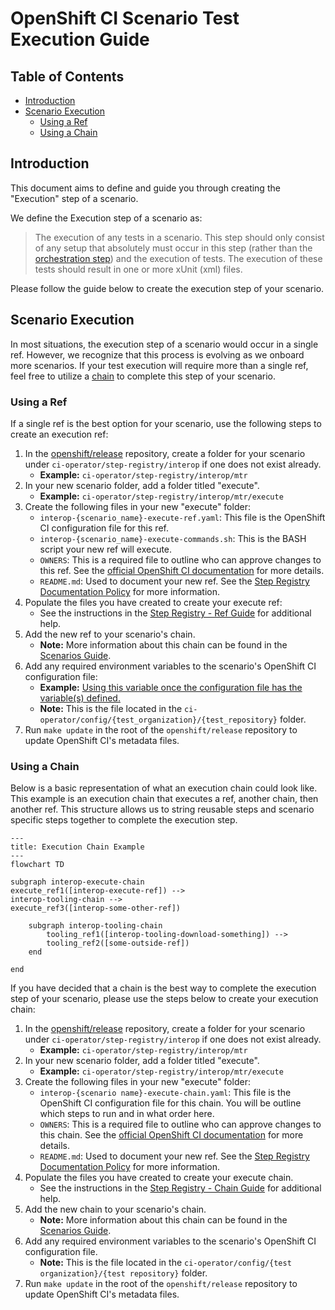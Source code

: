 # OpenShift CI Scenario Test Execution Guide<!-- omit from toc -->

## Table of Contents<!-- omit from toc -->
- [Introduction](#introduction)
- [Scenario Execution](#scenario-execution)
  - [Using a Ref](#using-a-ref)
  - [Using a Chain](#using-a-chain)

## Introduction
This document aims to define and guide you through creating the "Execution" step of a scenario.

We define the Execution step of a scenario as:

> The execution of any tests in a scenario. This step should only consist of any setup that absolutely must occur in this step (rather than the [orchestration step](Orchestration_Guide.md)) and the execution of tests. The execution of these tests should result in one or more xUnit (xml) files.

Please follow the guide below to create the execution step of your scenario.

## Scenario Execution
In most situations, the execution step of a scenario would occur in a single ref. However, we recognize that this process is evolving as we onboard more scenarios. If your test execution will require more than a single ref, feel free to utilize a [chain](#using-a-chain) to complete this step of your scenario.

### Using a Ref
If a single ref is the best option for your scenario, use the following steps to create an execution ref:

1. In the [openshift/release](https://github.com/openshift/release) repository, create a folder for your scenario under `ci-operator/step-registry/interop` if one does not exist already.
   - **Example:** `ci-operator/step-registry/interop/mtr` 
2. In your new scenario folder, add a folder titled "execute".
   - **Example:** `ci-operator/step-registry/interop/mtr/execute`
3. Create the following files in your new "execute" folder:
   - `interop-{scenario_name}-execute-ref.yaml`: This file is the OpenShift CI configuration file for this ref.
   - `interop-{scenario_name}-execute-commands.sh`: This is the BASH script your new ref will execute.
   - `OWNERS`: This is a required file to outline who can approve changes to this ref. See the [official OpenShift CI documentation](https://docs.ci.openshift.org/docs/how-tos/onboarding-a-new-component/#repositories-under-existing-organizations) for more details.
   - `README.md`: Used to document your new ref. See the [Step Registry Documentation Policy](../../Policy/Documentation/Step_Registry_Documentation_Policy.md) for more information.
4. Populate the files you have created to create your execute ref:
   - See the instructions in the [Step Registry - Ref Guide](../Step_Registry/Step_Registry_Ref_Guide.md) for additional help.
5. Add the new ref to your scenario's chain.
   - **Note:** More information about this chain can be found in the [Scenarios Guide](Scenarios_Guide.md).
6. Add any required environment variables to the scenario's OpenShift CI configuration file:
   - **Example:** [Using this variable once the configuration file has the variable(s) defined.](../Step_Registry/Step_Registry_Ref_Guide.md#new-step-commandssh)
   - **Note:** This is the file located in the `ci-operator/config/{test_organization}/{test_repository}` folder.
7. Run `make update` in the root of the `openshift/release` repository to update OpenShift CI's metadata files.

### Using a Chain
Below is a basic representation of what an execution chain could look like. This example is an execution chain that executes a ref, another chain, then another ref. This structure allows us to string reusable steps and scenario specific steps together to complete the execution step.

```mermaid
---
title: Execution Chain Example
---
flowchart TD

subgraph interop-execute-chain
execute_ref1([interop-execute-ref]) -->
interop-tooling-chain -->
execute_ref3([interop-some-other-ref])

    subgraph interop-tooling-chain
        tooling_ref1([interop-tooling-download-something]) -->
        tooling_ref2([some-outside-ref])
    end

end
```

If you have decided that a chain is the best way to complete the execution step of your scenario, please use the steps below to create your execution chain:

1. In the [openshift/release](https://github.com/openshift/release) repository, create a folder for your scenario under `ci-operator/step-registry/interop` if one does not exist already.
   - **Example:** `ci-operator/step-registry/interop/mtr` 
2. In your new scenario folder, add a folder titled "execute".
   - **Example:** `ci-operator/step-registry/interop/mtr/execute`
3. Create the following files in your new "execute" folder:
   - `interop-{scenario name}-execute-chain.yaml`: This file is the OpenShift CI configuration file for this chain. You will be outline which steps to run and in what order here.
   - `OWNERS`: This is a required file to outline who can approve changes to this chain. See the [official OpenShift CI documentation](https://docs.ci.openshift.org/docs/how-tos/onboarding-a-new-component/#repositories-under-existing-organizations) for more details.
   - `README.md`: Used to document your new ref. See the [Step Registry Documentation Policy](../../Policy/Documentation/Step_Registry_Documentation_Policy.md) for more information.
4. Populate the files you have created to create your execute chain.
   - See the instructions in the [Step Registry - Chain Guide](../Step_Registry/Step_Registry_Chain_Guide.md) for additional help.
5. Add the new chain to your scenario's chain.
   - **Note:** More information about this chain can be found in the [Scenarios Guide](Scenarios_Guide.md).
6. Add any required environment variables to the scenario's OpenShift CI configuration file.
   - **Note:** This is the file located in the `ci-operator/config/{test organization}/{test repository}` folder.
7. Run `make update` in the root of the `openshift/release` repository to update OpenShift CI's metadata files.
